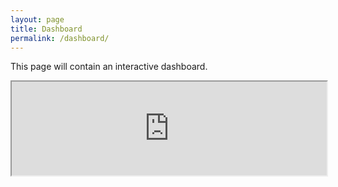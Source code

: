 ```yaml
---
layout: page
title: Dashboard
permalink: /dashboard/
---
```


This page will contain an interactive dashboard.

 <iframe src="https://kleuveld.github.io/dashboard_mockup/" width="100%" title="Dashboard"></iframe> 